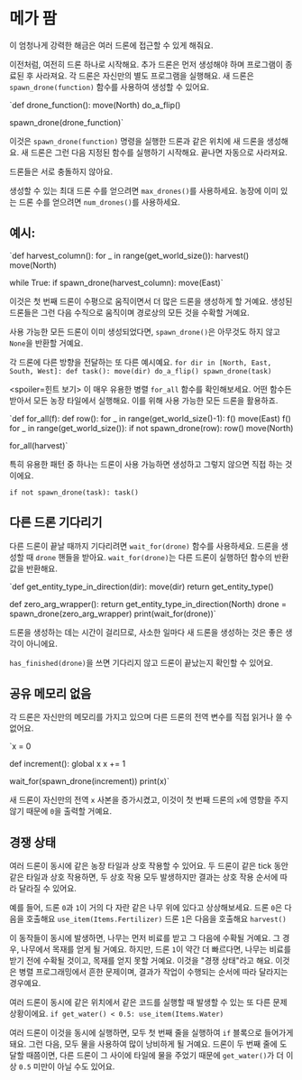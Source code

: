 # 메가 팜
이 엄청나게 강력한 해금은 여러 드론에 접근할 수 있게 해줘요. 

이전처럼, 여전히 드론 하나로 시작해요. 추가 드론은 먼저 생성해야 하며 프로그램이 종료된 후 사라져요.
각 드론은 자신만의 별도 프로그램을 실행해요. 새 드론은 `spawn_drone(function)` 함수를 사용하여 생성할 수 있어요.

`def drone_function():
    move(North)
    do_a_flip()

spawn_drone(drone_function)`

이것은 `spawn_drone(function)` 명령을 실행한 드론과 같은 위치에 새 드론을 생성해요. 새 드론은 그런 다음 지정된 함수를 실행하기 시작해요. 끝나면 자동으로 사라져요.

드론들은 서로 충돌하지 않아요. 

생성할 수 있는 최대 드론 수를 얻으려면 `max_drones()`를 사용하세요.
농장에 이미 있는 드론 수를 얻으려면 `num_drones()`를 사용하세요.


## 예시:
`def harvest_column():
    for _ in range(get_world_size()):
        harvest()
        move(North)

while True:
    if spawn_drone(harvest_column):
        move(East)`

이것은 첫 번째 드론이 수평으로 움직이면서 더 많은 드론을 생성하게 할 거예요. 생성된 드론들은 그런 다음 수직으로 움직이며 경로상의 모든 것을 수확할 거예요.

사용 가능한 모든 드론이 이미 생성되었다면, `spawn_drone()`은 아무것도 하지 않고 `None`을 반환할 거예요.

각 드론에 다른 방향을 전달하는 또 다른 예시예요.
`for dir in [North, East, South, West]:
    def task():
        move(dir)
        do_a_flip()
    spawn_drone(task)`

<spoiler=힌트 보기> 이 매우 유용한 병렬 `for_all` 함수를 확인해보세요. 어떤 함수든 받아서 모든 농장 타일에서 실행해요. 이를 위해 사용 가능한 모든 드론을 활용하죠.

`def for_all(f):
	def row():
		for _ in range(get_world_size()-1):
			f()
			move(East)
		f()
	for _ in range(get_world_size()):
		if not spawn_drone(row):
			row()
		move(North)

for_all(harvest)`

특히 유용한 패턴 중 하나는 드론이 사용 가능하면 생성하고 그렇지 않으면 직접 하는 것이에요.

`if not spawn_drone(task):
	task()`
</spoiler>

## 다른 드론 기다리기
다른 드론이 끝날 때까지 기다리려면 `wait_for(drone)` 함수를 사용하세요. 드론을 생성할 때 `drone` 핸들을 받아요.
`wait_for(drone)`는 다른 드론이 실행하던 함수의 반환 값을 반환해요.

`def get_entity_type_in_direction(dir):
    move(dir)
    return get_entity_type()

def zero_arg_wrapper():
    return get_entity_type_in_direction(North)
drone = spawn_drone(zero_arg_wrapper)
print(wait_for(drone))`

드론을 생성하는 데는 시간이 걸리므로, 사소한 일마다 새 드론을 생성하는 것은 좋은 생각이 아니에요.

`has_finished(drone)`을 쓰면 기다리지 않고 드론이 끝났는지 확인할 수 있어요.

## 공유 메모리 없음
각 드론은 자신만의 메모리를 가지고 있으며 다른 드론의 전역 변수를 직접 읽거나 쓸 수 없어요.

`x = 0

def increment():
    global x
    x += 1

wait_for(spawn_drone(increment))
print(x)`

새 드론이 자신만의 전역 `x` 사본을 증가시켰고, 이것이 첫 번째 드론의 `x`에 영향을 주지 않기 때문에 `0`을 출력할 거예요.

## 경쟁 상태
여러 드론이 동시에 같은 농장 타일과 상호 작용할 수 있어요. 두 드론이 같은 tick 동안 같은 타일과 상호 작용하면, 두 상호 작용 모두 발생하지만 결과는 상호 작용 순서에 따라 달라질 수 있어요.

예를 들어, 드론 `0`과 `1`이 거의 다 자란 같은 나무 위에 있다고 상상해보세요.
드론 `0`은 다음을 호출해요
`use_item(Items.Fertilizer)`
드론 `1`은 다음을 호출해요
`harvest()`

이 동작들이 동시에 발생하면, 나무는 먼저 비료를 받고 그 다음에 수확될 거예요. 그 경우, 나무에서 목재를 얻게 될 거예요. 하지만, 드론 `1`이 약간 더 빠르다면, 나무는 비료를 받기 전에 수확될 것이고, 목재를 얻지 못할 거예요.
이것을 "경쟁 상태"라고 해요. 이것은 병렬 프로그래밍에서 흔한 문제이며, 결과가 작업이 수행되는 순서에 따라 달라지는 경우예요.

여러 드론이 동시에 같은 위치에서 같은 코드를 실행할 때 발생할 수 있는 또 다른 문제 상황이에요.
`if get_water() < 0.5:
    use_item(Items.Water)`

여러 드론이 이것을 동시에 실행하면, 모두 첫 번째 줄을 실행하여 `if` 블록으로 들어가게 돼요. 그런 다음, 모두 물을 사용하여 많이 낭비하게 될 거예요.
드론이 두 번째 줄에 도달할 때쯤이면, 다른 드론이 그 사이에 타일에 물을 주었기 때문에 `get_water()`가 더 이상 `0.5` 미만이 아닐 수도 있어요.